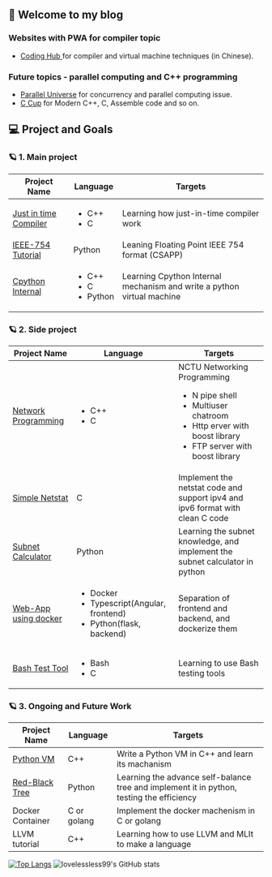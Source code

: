 ## 🐲 Welcome to my blog

### Websites with PWA for compiler topic
*  [ Coding Hub ](https://lovelessless99.github.io/coding-hub/) for compiler and virtual machine techniques (in Chinese).

### Future topics - parallel computing and C++ programming
*  [Parallel Universe](https://lovelessless99.github.io/Parallel-Universe/) for concurrency and parallel computing issue.
*  [C Cup](https://lovelessless99.github.io/C-Cup/) for Modern C++, C, Assemble code and so on. 


## 💻 Project and Goals
### 🪐 1.  Main project
| Project Name   | Language                         | Targets | 
|----------------|----------------------------------|---------| 
| [Just in time Compiler](https://github.com/lovelessless99/Just-In-Time-Compiler)      | <ul><li>C++</li><li>C</li></ul>  | Learning how just-in-time compiler work |
| [IEEE-754 Tutorial](https://github.com/lovelessless99/IEEE_754_Tutorial)| Python                         |  Leaning Floating Point IEEE 754 format (CSAPP)  | 
| [Cpython Internal]() | <ul><li>C++</li><li>C</li><li>Python</li></ul> | Learning Cpython Internal mechanism and write a python virtual machine |

### 🪐 2. Side project
| Project Name   | Language                         | Targets | 
|----------------|----------------------------------|---------| 
| [Network Programming](https://github.com/lovelessless99/108_Network_Programming) | <ul><li>C++</li><li>C</li></ul>  |  NCTU Networking Programming <br> <ul><li>N pipe shell</li> <li>Multiuser chatroom</li> <li>Http erver with boost library</li> <li>FTP server with boost library</li> </ul>  | 
| [Simple Netstat](https://github.com/lovelessless99/Simple_Netstat) | C                                |  Implement the netstat code and support ipv4 and ipv6 format with clean C code  | 
| [Subnet Calculator](https://github.com/lovelessless99/Subnet-Calculator) | Python                        |  Learning the subnet knowledge, and implement the subnet calculator in python       | 
| [Web-App using docker](https://github.com/lovelessless99/web_app)           | <ul><li>Docker</li><li>Typescript(Angular, frontend)</li> <li>Python(flask, backend)</li></ul>| Separation of frontend and backend, and dockerize them         | 
| [Bash Test Tool](https://github.com/lovelessless99/Bash_Test_Tool) | <ul><li>Bash</li><li>C</li></ul> |  Learning to use Bash testing tools  |


### 🪐 3. Ongoing and Future Work
| Project Name   | Language                         | Targets |
|----------------|----------------------------------|---------|
| [Python VM](https://github.com/lovelessless99/Python_VM)      | C++                              | Write a Python VM in C++ and learn its machanism |
| [Red-Black Tree](https://github.com/lovelessless99/Red-Black-Tree) | Python                           | Learning the advance self-balance tree and implement it in python, testing the efficiency |
| Docker Container | C or golang  | Implement the docker machenism in C or golang | 
| LLVM tutorial | C++  | Learning how to use LLVM and MLIt to make a language | 

[![Top Langs](https://github-readme-stats.vercel.app/api/top-langs/?username=lovelessless99&layout=compact&hide=Jupyter%20Notebook,html&langs_count=10)](https://github.com/lovelessless99/github-readme-stats)
![lovelessless99's GitHub stats](https://github-readme-stats.vercel.app/api?username=lovelessless99&show_icons=true&theme=dracula)


